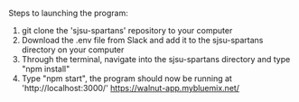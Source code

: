 Steps to launching the program:

1. git clone the 'sjsu-spartans' repository to your computer
2. Download the .env file from Slack and add it to the sjsu-spartans directory on your computer
3. Through the terminal, navigate into the sjsu-spartans directory and type "npm install"
4. Type "npm start", the program should now be running at 'http://localhost:3000/'
https://walnut-app.mybluemix.net/

